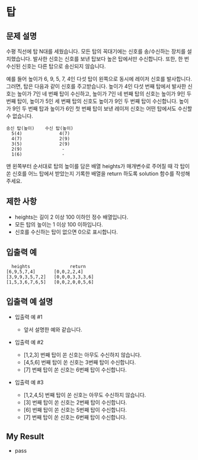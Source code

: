 # 탑

## 문제 설명

수평 직선에 탑 N대를 세웠습니다. 모든 탑의 꼭대기에는 신호를 송/수신하는 장치를 설치했습니다. 발사한 신호는 신호를 보낸 탑보다 높은 탑에서만 수신합니다. 또한, 한 번 수신된 신호는 다른 탑으로 송신되지 않습니다.

예를 들어 높이가 6, 9, 5, 7, 4인 다섯 탑이 왼쪽으로 동시에 레이저 신호를 발사합니다. 그러면, 탑은 다음과 같이 신호를 주고받습니다. 높이가 4인 다섯 번째 탑에서 발사한 신호는 높이가 7인 네 번째 탑이 수신하고, 높이가 7인 네 번째 탑의 신호는 높이가 9인 두 번째 탑이, 높이가 5인 세 번째 탑의 신호도 높이가 9인 두 번째 탑이 수신합니다. 높이가 9인 두 번째 탑과 높이가 6인 첫 번째 탑이 보낸 레이저 신호는 어떤 탑에서도 수신할 수 없습니다.

```
송신 탑(높이)	수신 탑(높이)
  5(4)	            4(7)
  4(7)	            2(9)
  3(5)	            2(9)
  2(9)	             -
  1(6)	             -
```

맨 왼쪽부터 순서대로 탑의 높이를 담은 배열 heights가 매개변수로 주어질 때 각 탑이 쏜 신호를 어느 탑에서 받았는지 기록한 배열을 return 하도록 solution 함수를 작성해주세요.

## 제한 사항

  - heights는 길이 2 이상 100 이하인 정수 배열입니다.
  - 모든 탑의 높이는 1 이상 100 이하입니다.
  - 신호를 수신하는 탑이 없으면 0으로 표시합니다.

## 입출력 예
```
  heights	            return
[6,9,5,7,4]	      [0,0,2,2,4]
[3,9,9,3,5,7,2]	  [0,0,0,3,3,3,6]
[1,5,3,6,7,6,5]	  [0,0,2,0,0,5,6]
```

## 입출력 예 설명

- 입출력 예 #1

  - 앞서 설명한 예와 같습니다.

- 입출력 예 #2

  - [1,2,3] 번째 탑이 쏜 신호는 아무도 수신하지 않습니다.
  - [4,5,6] 번째 탑이 쏜 신호는 3번째 탑이 수신합니다.
  - [7] 번째 탑이 쏜 신호는 6번째 탑이 수신합니다.

- 입출력 예 #3

  - [1,2,4,5] 번째 탑이 쏜 신호는 아무도 수신하지 않습니다.
  - [3] 번째 탑이 쏜 신호는 2번째 탑이 수신합니다.
  - [6] 번째 탑이 쏜 신호는 5번째 탑이 수신합니다.
  - [7] 번째 탑이 쏜 신호는 6번째 탑이 수신합니다.
  
## My Result

- pass
